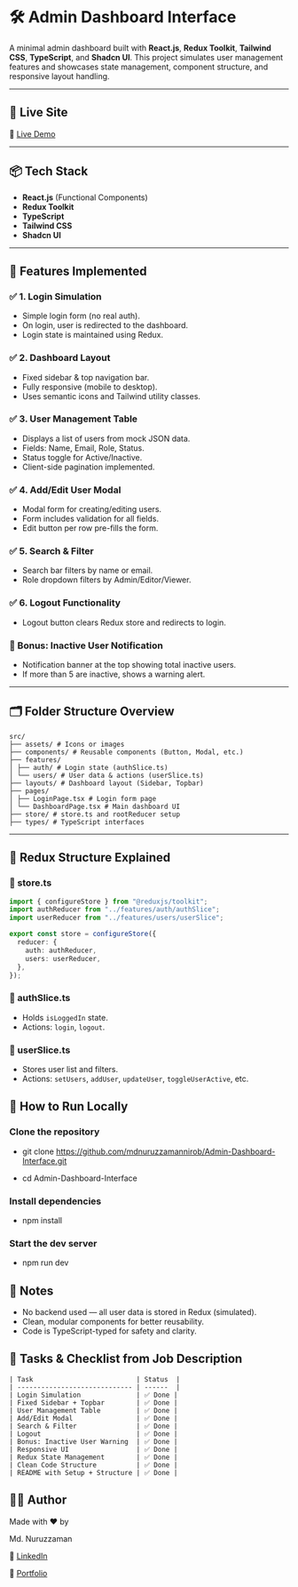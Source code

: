 # 🛠️ Admin Dashboard Interface

A minimal admin dashboard built with **React.js**, **Redux Toolkit**, **Tailwind CSS**, **TypeScript**, and **Shadcn UI**. This project simulates user management features and showcases state management, component structure, and responsive layout handling.

---

## 🚀 Live Site

🔗 [Live Demo](https://admin-dashboard-interface-eight.vercel.app)

---

## 📦 Tech Stack

- **React.js** (Functional Components)
- **Redux Toolkit**
- **TypeScript**
- **Tailwind CSS**
- **Shadcn UI**

---

## 🧰 Features Implemented

### ✅ 1. Login Simulation

- Simple login form (no real auth).
- On login, user is redirected to the dashboard.
- Login state is maintained using Redux.

### ✅ 2. Dashboard Layout

- Fixed sidebar & top navigation bar.
- Fully responsive (mobile to desktop).
- Uses semantic icons and Tailwind utility classes.

### ✅ 3. User Management Table

- Displays a list of users from mock JSON data.
- Fields: Name, Email, Role, Status.
- Status toggle for Active/Inactive.
- Client-side pagination implemented.

### ✅ 4. Add/Edit User Modal

- Modal form for creating/editing users.
- Form includes validation for all fields.
- Edit button per row pre-fills the form.

### ✅ 5. Search & Filter

- Search bar filters by name or email.
- Role dropdown filters by Admin/Editor/Viewer.

### ✅ 6. Logout Functionality

- Logout button clears Redux store and redirects to login.

### 🎁 Bonus: Inactive User Notification

- Notification banner at the top showing total inactive users.
- If more than 5 are inactive, shows a warning alert.

---

## 🗂️ Folder Structure Overview

```
src/
├── assets/ # Icons or images
├── components/ # Reusable components (Button, Modal, etc.)
├── features/
│ ├── auth/ # Login state (authSlice.ts)
│ └── users/ # User data & actions (userSlice.ts)
├── layouts/ # Dashboard layout (Sidebar, Topbar)
├── pages/
│ ├── LoginPage.tsx # Login form page
│ └── DashboardPage.tsx # Main dashboard UI
├── store/ # store.ts and rootReducer setup
├── types/ # TypeScript interfaces
```

---

## 🧠 Redux Structure Explained

### 🔑 store.ts

```ts
import { configureStore } from "@reduxjs/toolkit";
import authReducer from "../features/auth/authSlice";
import userReducer from "../features/users/userSlice";

export const store = configureStore({
  reducer: {
    auth: authReducer,
    users: userReducer,
  },
});
```

### 🔐 authSlice.ts

- Holds `isLoggedIn` state.
- Actions: `login`, `logout`.

### 👥 userSlice.ts

- Stores user list and filters.
- Actions: `setUsers`, `addUser`, `updateUser`, `toggleUserActive`, etc.

## 🧪 How to Run Locally

### Clone the repository

- git clone https://github.com/mdnuruzzamannirob/Admin-Dashboard-Interface.git

- cd Admin-Dashboard-Interface

### Install dependencies

- npm install

### Start the dev server

- npm run dev

## 📌 Notes

- No backend used — all user data is stored in Redux (simulated).
- Clean, modular components for better reusability.
- Code is TypeScript-typed for safety and clarity.

## 📎 Tasks & Checklist from Job Description

```
| Task                          | Status  |
| ----------------------------- | ------  |
| Login Simulation              | ✅ Done |
| Fixed Sidebar + Topbar        | ✅ Done |
| User Management Table         | ✅ Done |
| Add/Edit Modal                | ✅ Done |
| Search & Filter               | ✅ Done |
| Logout                        | ✅ Done |
| Bonus: Inactive User Warning  | ✅ Done |
| Responsive UI                 | ✅ Done |
| Redux State Management        | ✅ Done |
| Clean Code Structure          | ✅ Done |
| README with Setup + Structure | ✅ Done |

```

## 👨‍💻 Author

Made with ❤️ by

Md. Nuruzzaman

🔗 [LinkedIn](https://www.linkedin.com/in/nuruzzamanmd2002/)

🔗 [Portfolio](https://mdnuruzzaman.web.app/)
